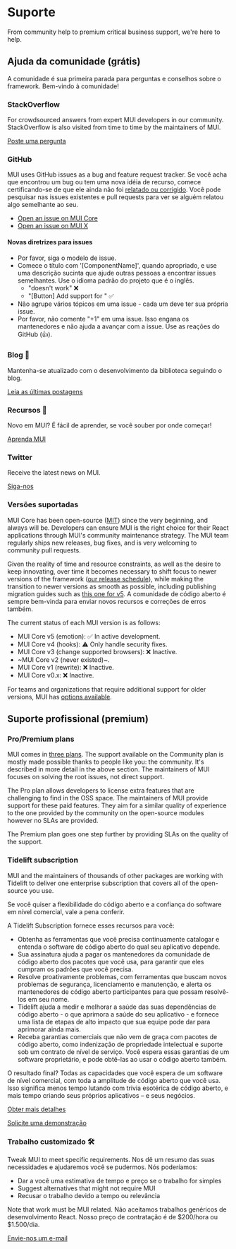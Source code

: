 # Suporte

<p class="description">From community help to premium critical business support, we're here to help.</p>

## Ajuda da comunidade (grátis)

A comunidade é sua primeira parada para perguntas e conselhos sobre o framework. Bem-vindo à comunidade!

### StackOverflow

For crowdsourced answers from expert MUI developers in our community. StackOverflow is also visited from time to time by the maintainers of MUI.

[Poste uma pergunta](https://stackoverflow.com/questions/tagged/mui)

### GitHub

MUI uses GitHub issues as a bug and feature request tracker. Se você acha que encontrou um bug ou tem uma nova idéia de recurso, comece certificando-se de que ele ainda não foi [relatado ou corrigido](https://github.com/mui-org/material-ui/issues?utf8=%E2%9C%93&q=is%3Aopen+is%3Aclosed). Você pode pesquisar nas issues existentes e pull requests para ver se alguém relatou algo semelhante ao seu.

- [Open an issue on MUI Core](https://github.com/mui-org/material-ui/issues/new/choose)
- [Open an issue on MUI X](https://github.com/mui-org/material-ui-x/issues/new/choose)

#### Novas diretrizes para issues

- Por favor, siga o modelo de issue.
- Comece o título com '[ComponentName]', quando apropriado, e use uma descrição sucinta que ajude outras pessoas a encontrar issues semelhantes. Use o idioma padrão do projeto que é o inglês.
  - "doesn't work" ❌
  - "[Button] Add support for <some feature>" ✅
- Não agrupe vários tópicos em uma issue - cada um deve ter sua própria issue.
- Por favor, não comente "+1" em uma issue. Isso engana os mantenedores e não ajuda a avançar com a issue. Use as reações do GitHub (👍).

### Blog 📝

Mantenha-se atualizado com o desenvolvimento da biblioteca seguindo o blog.

[Leia as últimas postagens](https://medium.com/material-ui/)

### Recursos 📖

Novo em MUI? É fácil de aprender, se você souber por onde começar!

[Aprenda MUI](/getting-started/learn/)

### Twitter

Receive the latest news on MUI.

[Siga-nos](https://twitter.com/MaterialUI)

### Versões suportadas

MUI Core has been open-source ([MIT](https://tldrlegal.com/license/mit-license)) since the very beginning, and always will be. Developers can ensure MUI is the right choice for their React applications through MUI's community maintenance strategy. The MUI team regularly ships new releases, bug fixes, and is very welcoming to community pull requests.

Given the reality of time and resource constraints, as well as the desire to keep innovating, over time it becomes necessary to shift focus to newer versions of the framework ([our release schedule](https://mui.com/versions/#release-frequency)), while making the transition to newer versions as smooth as possible, including publishing migration guides such as [this one for v5](/guides/migration-v4/). A comunidade de código aberto é sempre bem-vinda para enviar novos recursos e correções de erros também.

The current status of each MUI version is as follows:

- MUI Core v5 (emotion): ✅ In active development.
- MUI Core v4 (hooks): ⚠️ Only handle security fixes.
- MUI Core v3 (change supported browsers): ❌ Inactive.
- ~MUI Core v2 (never existed)~.
- MUI Core v1 (rewrite): ❌ Inactive.
- MUI Core v0.x: ❌ Inactive.

For teams and organizations that require additional support for older versions, MUI has [options available](#professional-support-premium).

## Suporte profissional (premium)

### Pro/Premium plans

MUI comes in [three plans](/pricing/). The support available on the Community plan is mostly made possible thanks to people like you: the community. It's described in more detail in the above section. The maintainers of MUI focuses on solving the root issues, not direct support.

The Pro plan allows developers to license extra features that are challenging to find in the OSS space. The maintainers of MUI provide support for these paid features. They aim for a similar quality of experience to the one provided by the community on the open-source modules however no SLAs are provided.

The Premium plan goes one step further by providing SLAs on the quality of the support.

### Tidelift subscription

MUI and the maintainers of thousands of other packages are working with Tidelift to deliver one enterprise subscription that covers all of the open-source you use.

Se você quiser a flexibilidade do código aberto e a confiança do software em nível comercial, vale a pena conferir.

A Tidelift Subscription fornece esses recursos para você:

- Obtenha as ferramentas que você precisa continuamente catalogar e entenda o software de código aberto do qual seu aplicativo depende.
- Sua assinatura ajuda a pagar os mantenedores da comunidade de código aberto dos pacotes que você usa, para garantir que eles cumpram os padrões que você precisa.
- Resolve proativamente problemas, com ferramentas que buscam novos problemas de segurança, licenciamento e manutenção, e alerta os mantenedores de código aberto participantes para que possam resolvê-los em seu nome.
- Tidelift ajuda a medir e melhorar a saúde das suas dependências de código aberto - o que aprimora a saúde do seu aplicativo - e fornece uma lista de etapas de alto impacto que sua equipe pode dar para aprimorar ainda mais.
- Receba garantias comerciais que não vem de graça com pacotes de código aberto, como indenização de propriedade intelectual e suporte sob um contrato de nível de serviço. Você espera essas garantias de um software proprietário, e pode obtê-las ao usar o código aberto também.

O resultado final? Todas as capacidades que você espera de um software de nível comercial, com toda a amplitude de código aberto que você usa. Isso significa menos tempo lutando com trivia esotérica de código aberto, e mais tempo criando seus próprios aplicativos – e seus negócios.

<a
  data-ga-event-category="support"
  data-ga-event-action="tidelift"
  href="https://tidelift.com/subscription/pkg/npm-material-ui?utm_source=npm-material-ui&utm_medium=referral&utm_campaign=enterprise">
Obter mais detalhes
</a>

<a
  data-ga-event-category="support"
  data-ga-event-action="tidelift"
  href="https://tidelift.com/subscription/request-a-demo?utm_source=npm-material-ui&utm_medium=referral&utm_campaign=enterprise">
Solicite uma demonstração
</a>

### Trabalho customizado 🛠

Tweak MUI to meet specific requirements. Nos dê um resumo das suas necessidades e ajudaremos você se pudermos. Nós poderíamos:

- Dar a você uma estimativa de tempo e preço se o trabalho for simples
- Suggest alternatives that might not require MUI
- Recusar o trabalho devido a tempo ou relevância

Note that work must be MUI related. Não aceitamos trabalhos genéricos de desenvolvimento React. Nosso preço de contratação é de $200/hora ou $1.500/dia.

[Envie-nos um e-mail](mailto:custom-work@mui.com)
